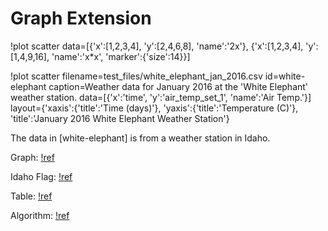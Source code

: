 # Graph Extension


!plot scatter data=[{'x':[1,2,3,4], 'y':[2,4,6,8], 'name':'2x'},
                    {'x':[1,2,3,4], 'y':[1,4,9,16], 'name':'x*x', 'marker':{'size':14}}]

!plot scatter filename=test_files/white_elephant_jan_2016.csv
              id=white-elephant
              caption=Weather data for January 2016 at the 'White Elephant' weather station.
              data=[{'x':'time', 'y':'air_temp_set_1', 'name':'Air Temp.'}]
              layout={'xaxis':{'title':'Time (days)'},
                      'yaxis':{'title':'Temperature (C)'},
                      'title':'January 2016 White Elephant Weather Station'}

The data in [white-elephant] is from a weather station in Idaho.

Graph: [!ref](white-elephant)

Idaho Flag: [!ref](media.md#idaho-flag)

Table: [!ref](table.md#float-table)

Algorithm: [!ref](algorithm.md#testalgo)
